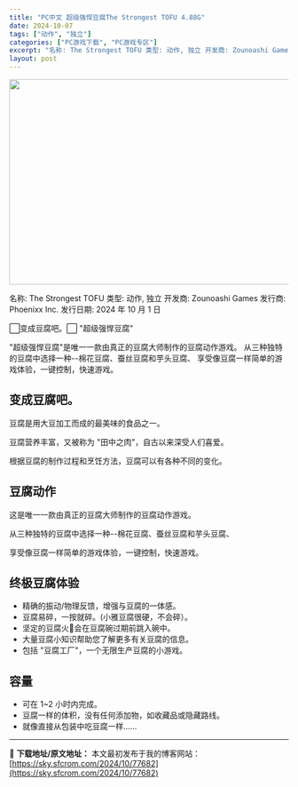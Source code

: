 ```yaml
---
title: "PC中文 超级强悍豆腐The Strongest TOFU 4.88G"
date: 2024-10-07
tags: ["动作", "独立"]
categories: ["PC游戏下载", "PC游戏专区"]
excerpt: "名称: The Strongest TOFU 类型: 动作, 独立 开发商: Zounoashi Games 发行商: Phoenixx Inc. 发行日期: 2024 年 10 月 1 日 ⬜️变成豆腐吧。⬜️ &quot;超级强悍豆腐&quot; &quot;超级强悍豆腐&quot;是唯一一款由真正的豆腐大师制作的豆腐动作游戏。 从三&hellip;"
layout: post
---
```


<img class="aligncenter size-full wp-image-77683" src="https://sky.sfcrom.com/wp-content/uploads/2024/10/2024100700331088.webp" alt="" width="660" height="370" />

名称: The Strongest TOFU
类型: 动作, 独立
开发商: Zounoashi Games
发行商: Phoenixx Inc.
发行日期: 2024 年 10 月 1 日

⬜️变成豆腐吧。⬜️
"超级强悍豆腐"

"超级强悍豆腐"是唯一一款由真正的豆腐大师制作的豆腐动作游戏。
从三种独特的豆腐中选择一种--棉花豆腐、蚕丝豆腐和芋头豆腐、
享受像豆腐一样简单的游戏体验，一键控制，快速游戏。
<h2 class="bb_tag">变成豆腐吧。</h2>
<p class="bb_paragraph"></p>
<p class="bb_paragraph">豆腐是用大豆加工而成的最美味的食品之一。</p>
<p class="bb_paragraph">豆腐营养丰富，又被称为 "田中之肉"，自古以来深受人们喜爱。</p>
<p class="bb_paragraph">根据豆腐的制作过程和烹饪方法，豆腐可以有各种不同的变化。</p>

<h2 class="bb_tag">豆腐动作</h2>
<p class="bb_paragraph"></p>
<p class="bb_paragraph">这是唯一一款由真正的豆腐大师制作的豆腐动作游戏。</p>
<p class="bb_paragraph">从三种独特的豆腐中选择一种--棉花豆腐、蚕丝豆腐和芋头豆腐、</p>
<p class="bb_paragraph">享受像豆腐一样简单的游戏体验，一键控制，快速游戏。</p>

<h2 class="bb_tag">终极豆腐体验</h2>
<ul>
 	<li class="bb_paragraph">精确的振动/物理反馈，增强与豆腐的一体感。</li>
 	<li class="bb_paragraph">豆腐易碎，一按就碎。(小雅豆腐很硬，不会碎）。</li>
 	<li class="bb_paragraph">坚定的豆腐火📛会在豆腐碗过期前跳入碗中。</li>
 	<li class="bb_paragraph">大量豆腐小知识帮助您了解更多有关豆腐的信息。</li>
 	<li class="bb_paragraph">包括 "豆腐工厂"，一个无限生产豆腐的小游戏。</li>
</ul>
<h2 class="bb_tag">容量</h2>
<ul>
 	<li class="bb_paragraph">可在 1~2 小时内完成。</li>
 	<li class="bb_paragraph">豆腐一样的体积，没有任何添加物，如收藏品或隐藏路线。</li>
 	<li class="bb_paragraph">就像直接从包装中吃豆腐一样......</li>
</ul>

---
📖 **下载地址/原文地址：** 本文最初发布于我的博客网站：[https://sky.sfcrom.com/2024/10/77682](https://sky.sfcrom.com/2024/10/77682)
